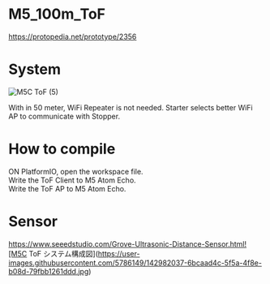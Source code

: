 # M5_100m_ToF

https://protopedia.net/prototype/2356

# System 
![M5C ToF (5)](https://user-images.githubusercontent.com/5786149/142982305-ce9f3539-be8f-4392-8dd1-efe2959238be.jpg|width=400px)


 With in 50 meter, WiFi Repeater is not needed.
 Starter selects better WiFi AP to communicate with Stopper.

# How to compile

ON PlatformIO, open the workspace file.  
Write the ToF Client to M5 Atom Echo.  
Write the ToF AP to M5 Atom Echo.  

# Sensor  
https://www.seeedstudio.com/Grove-Ultrasonic-Distance-Sensor.html![M5C ToF システム構成図](https://user-images.githubusercontent.com/5786149/142982037-6bcaad4c-5f5a-4f8e-b08d-79fbb1261ddd.jpg)

